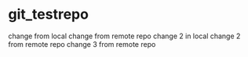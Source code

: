 # git_testrepo
change from local
change from remote repo
change 2 in local
change 2 from remote repo
change 3 from remote repo
